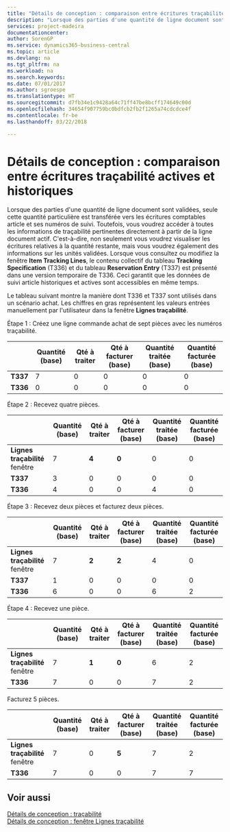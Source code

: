 ```yaml
---
title: "Détails de conception : comparaison entre écritures traçabilité actives et historiques | Microsoft Docs"
description: "Lorsque des parties d'une quantité de ligne document sont validées, seule cette quantité particulière est transférée vers les écritures comptables article et ses numéros de suivi. Toutefois, vous voudrez accéder à toutes les informations de traçabilité pertinentes directement à partir de la ligne document actif. C'est-à-dire, non seulement vous voudrez visualiser les écritures relatives à la quantité restante, mais vous voudrez également des informations sur les unités validées. Lorsque vous consultez ou modifiez la fenêtre **Item Tracking Lines**, le contenu collectif du tableau **Tracking Specification** (T336) et du tableau **Reservation Entry** (T337) est présenté dans une version temporaire de T336. Ceci garantit que les données de suivi article historiques et actives sont accessibles en même temps."
services: project-madeira
documentationcenter: 
author: SorenGP
ms.service: dynamics365-business-central
ms.topic: article
ms.devlang: na
ms.tgt_pltfrm: na
ms.workload: na
ms.search.keywords: 
ms.date: 07/01/2017
ms.author: sgroespe
ms.translationtype: HT
ms.sourcegitcommit: d7fb34e1c9428a64c71ff47be8bcff174649c00d
ms.openlocfilehash: 34654f907759bc0bdfcb2fb2f1265a74cdcdce4f
ms.contentlocale: fr-be
ms.lasthandoff: 03/22/2018

---
```

# <a name="design-details-active-versus-historic-item-tracking-entries"></a>Détails de conception : comparaison entre écritures traçabilité actives et historiques
Lorsque des parties d'une quantité de ligne document sont validées, seule cette quantité particulière est transférée vers les écritures comptables article et ses numéros de suivi. Toutefois, vous voudrez accéder à toutes les informations de traçabilité pertinentes directement à partir de la ligne document actif. C'est-à-dire, non seulement vous voudrez visualiser les écritures relatives à la quantité restante, mais vous voudrez également des informations sur les unités validées. Lorsque vous consultez ou modifiez la fenêtre **Item Tracking Lines**, le contenu collectif du tableau **Tracking Specification** (T336) et du tableau **Reservation Entry** (T337) est présenté dans une version temporaire de T336. Ceci garantit que les données de suivi article historiques et actives sont accessibles en même temps.  

 Le tableau suivant montre la manière dont T336 et T337 sont utilisés dans un scénario achat. Les chiffres en gras représentent les valeurs entrées manuellement par l'utilisateur dans la fenêtre **Lignes traçabilité**.  

 Étape 1 : Créez une ligne commande achat de sept pièces avec les numéros traçabilité.  

||**Quantité (base)**|**Qté à traiter**|**Qté à facturer (base)**|**Quantité traitée (base)**|**Quantité facturée (base)**|  
|-|----------------------------------------------|--------------------------------------------|------------------------------------------------------|-------------------------------------------------------|--------------------------------------------------------|  
|**T337**|7|0|0|0|0|  
|**T336**|0|0|0|0|0|  

 Étape 2 : Recevez quatre pièces.  

||**Quantité (base)**|**Qté à traiter**|**Qté à facturer (base)**|**Quantité traitée (base)**|**Quantité facturée (base)**|  
|-|----------------------------------------------|--------------------------------------------|------------------------------------------------------|-------------------------------------------------------|--------------------------------------------------------|  
|**Lignes traçabilité** fenêtre|7|**4**|**0**|0|0|  
|**T337**|3|0|0|0|0|  
|**T336**|4|0|0|4|0|  

 Étape 3 : Recevez deux pièces et facturez deux pièces.  

||**Quantité (base)**|**Qté à traiter**|**Qté à facturer (base)**|**Quantité traitée (base)**|**Quantité facturée (base)**|  
|-|----------------------------------------------|--------------------------------------------|------------------------------------------------------|-------------------------------------------------------|--------------------------------------------------------|  
|**Lignes traçabilité** fenêtre|7|**2**|**2**|4|0|  
|**T337**|1|0|0|0|0|  
|**T336**|6|0|0|6|2|  

 Étape 4 : Recevez une pièce.  

||**Quantité (base)**|**Qté à traiter**|**Qté à facturer (base)**|**Quantité traitée (base)**|**Quantité facturée (base)**|  
|-|----------------------------------------------|--------------------------------------------|------------------------------------------------------|-------------------------------------------------------|--------------------------------------------------------|  
|**Lignes traçabilité** fenêtre|7|**1**|**0**|6|2|  
|**T336**|7|0|0|7|2|  

 Facturez 5 pièces.  

||**Quantité (base)**|**Qté à traiter**|**Qté à facturer (base)**|**Quantité traitée (base)**|**Quantité facturée (base)**|  
|-|----------------------------------------------|--------------------------------------------|------------------------------------------------------|-------------------------------------------------------|--------------------------------------------------------|  
|**Lignes traçabilité** fenêtre|7|0|**5**|7|2|  
|**T336**|7|0|0|7|7|  

## <a name="see-also"></a>Voir aussi  
 [Détails de conception : traçabilité](design-details-item-tracking.md)   
 [Détails de conception : fenêtre Lignes traçabilité](design-details-item-tracking-lines-window.md)

